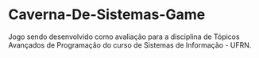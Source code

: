 # Caverna-De-Sistemas-Game

Jogo sendo desenvolvido como avaliação para a disciplina de Tópicos Avançados de Programação do curso de Sistemas de Informação - UFRN.
